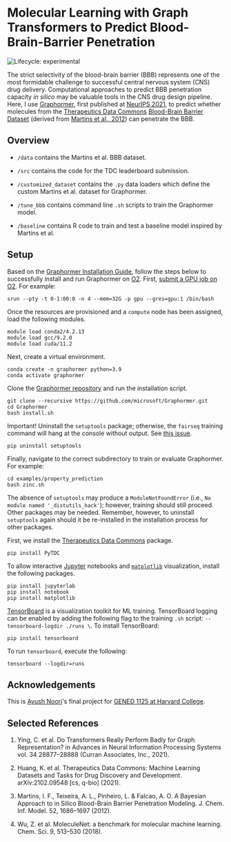 # Molecular Learning with Graph Transformers to Predict Blood-Brain-Barrier Penetration 

<!-- badges: start -->

![Lifecycle:
experimental](https://img.shields.io/badge/lifecycle-experimental-orange.svg)

<!-- badges: end -->

The strict selectivity of the blood-brain barrier (BBB) represents one of the most formidable challenge to successful central nervous system (CNS) drug delivery. Computational approaches to predict BBB penetration capacity *in silico* may be valuable tools in the CNS drug design pipeline. Here, I use [Graphormer](https://www.microsoft.com/en-us/research/project/graphormer/), first published at [NeurIPS 2021](https://openreview.net/forum?id=OeWooOxFwDa), to predict whether molecules from the [Therapeutics Data Commons](https://tdcommons.ai) [Blood-Brain Barrier Dataset](https://tdcommons.ai/single_pred_tasks/adme/#bbb-blood-brain-barrier-martins-et-al) (derived from [Martins et al., 2012](https://doi.org/10.1021/ci300124c)) can penetrate the BBB.


## Overview

* `/data` contains the Martins et al. BBB dataset.

* `/src` contains the code for the TDC leaderboard submission.

* `/customized_dataset` contains the `.py` data loaders which define the custom Martins et al. dataset for Graphormer.

* `/tune_bbb` contains command line `.sh` scripts to train the Graphormer model.

* `/baseline` contains R code to train and test a baseline model inspired by Martins et al.


## Setup

Based on the [Graphormer Installation Guide](https://graphormer.readthedocs.io/en/latest/Installation-Guide.html), follow the steps below to successfully install and run Graphormer on [O2](https://harvardmed.atlassian.net/wiki/spaces/O2/overview). First, [submit a GPU job on O2](https://harvardmed.atlassian.net/wiki/spaces/O2/pages/1629290761/Using+O2+GPU+resources). For example:

```
srun --pty -t 0-1:00:0 -n 4 --mem=32G -p gpu --gres=gpu:1 /bin/bash
```
Once the resources are provisioned and a `compute` node has been assigned, load the following modules.
```
module load conda2/4.2.13
module load gcc/9.2.0
module load cuda/11.2
```
Next, create a virtual environment.
```
conda create -n graphormer python=3.9
conda activate graphormer
```
Clone the [Graphormer repository](https://github.com/microsoft/Graphormer) and run the installation script.
```
git clone --recursive https://github.com/microsoft/Graphormer.git
cd Graphormer
bash install.sh
```
Important! Uninstall the `setuptools` package; otherwise, the `fairseq` training command will hang at the console without output. See [this issue](https://github.com/microsoft/Graphormer/issues/111).
```
pip uninstall setuptools
```
Finally, navigate to the correct subdirectory to train or evaluate Graphormer. For example:
```
cd examples/property_prediction
bash zinc.sh
```
The absence of `setuptools` may produce a `ModuleNotFoundError` (i.e., `No module named '_distutils_hack'`); however, training should still proceed. Other packages may be needed. Remember, however, to uninstall `setuptools` again should it be re-installed in the installation process for other packages.

First, we  install the [Therapeutics Data Commons](https://tdcommons.ai/start/) package.
```
pip install PyTDC
```
To allow interactive [Jupyter](https://jupyter.org/) notebooks and [`matplotlib`](https://matplotlib.org/) visualization, install the following packages.
```
pip install jupyterlab
pip install notebook
pip install matplotlib
```
[TensorBoard](https://pytorch.org/tutorials/recipes/recipes/tensorboard_with_pytorch.html) is a visualization toolkit for ML training. TensorBoard logging can be enabled by adding the following flag to the training `.sh` script: `--tensorboard-logdir ./runs \`. To install TensorBoard:
```
pip install tensorboard
```
To run `tensorboard`, execute the following:
```
tensorboard --logdir=runs
```

## Acknowledgements

This is [Ayush Noori](mailto:anoori@college.harvard.edu)'s final project for [GENED 1125 at Harvard
College](https://gened1125.github.io/spring2022/).


## Selected References

1. Ying, C. et al. Do Transformers Really Perform Badly for Graph Representation? in Advances in Neural Information Processing Systems vol. 34 28877–28888 (Curran Associates, Inc., 2021).

2. Huang, K. et al. Therapeutics Data Commons: Machine Learning Datasets and Tasks for Drug Discovery and Development. arXiv:2102.09548 [cs, q-bio] (2021).

3. Martins, I. F., Teixeira, A. L., Pinheiro, L. & Falcao, A. O. A Bayesian Approach to in Silico Blood-Brain Barrier Penetration Modeling. J. Chem. Inf. Model. 52, 1686–1697 (2012).

4. Wu, Z. et al. MoleculeNet: a benchmark for molecular machine learning. Chem. Sci. 9, 513–530 (2018).

